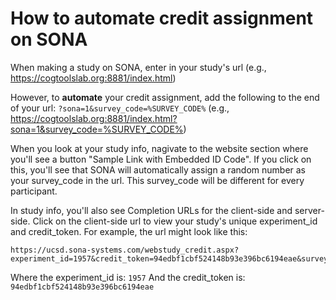 # How to automate credit assignment on SONA

When making a study on SONA, enter in your study's url (e.g., https://cogtoolslab.org:8881/index.html) 

However, to <b>automate</b> your credit assignment, add the following to the end of your url: ```?sona=1&survey_code=%SURVEY_CODE%``` 
(e.g., https://cogtoolslab.org:8881/index.html?sona=1&survey_code=%SURVEY_CODE%)

When you look at your study info, nagivate to the website section where you'll see a button "Sample Link with Embedded ID Code". 
If you click on this, you'll see that SONA will automatically assign a random number as your survey_code in the url. 
This survey_code will be different for every participant.

In study info, you'll also see Completion URLs for the client-side and server-side.
Click on the client-side url to view your study's unique experiment_id and credit_token. 
For example, the url might look like this: 

```
https://ucsd.sona-systems.com/webstudy_credit.aspx?experiment_id=1957&credit_token=94edbf1cbf524148b93e396bc6194eae&survey_code=XXXX
```

Where the experiment_id is: ```1957```
And the credit_token is: ```94edbf1cbf524148b93e396bc6194eae```


